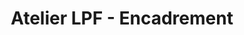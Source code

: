 ---
title: "Atelier LPF - Encadrement"
url: /auvers-sur-oise/atelier-lpf-encadrement/
shop: cadre
---